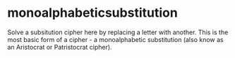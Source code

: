 # monoalphabeticsubstitution
Solve a subsitution cipher here by replacing a letter with another. This is the most basic form of a cipher - a monoalphabetic substitution (also know as an Aristocrat or Patristocrat cipher).
